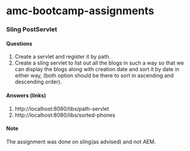 # amc-bootcamp-assignments
### Sling PostServlet

#### Questions
1. Create a servlet and register it by path.
2. Create a sling servlet to list out all the blogs in such a way so that we can display the blogs along with creation date and sort it by date in either way, (both option should be there to sort in ascending and descending order).

#### Answers (links)
1. http://localhost:8080/libs/path-servlet
2. http://localhost:8080/libs/sorted-phones

#### Note
The assignment was done on sling(as advised) and not AEM.

